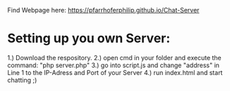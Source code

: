 Find Webpage here: https://pfarrhoferphilip.github.io/Chat-Server

# Setting up you own Server: #

1.) Download the respository.
2.) open cmd in your folder and execute the command: "php server.php"
3.) go into script.js and change "address" in Line 1 to the IP-Adress and Port of your Server
4.) run index.html and start chatting ;)
